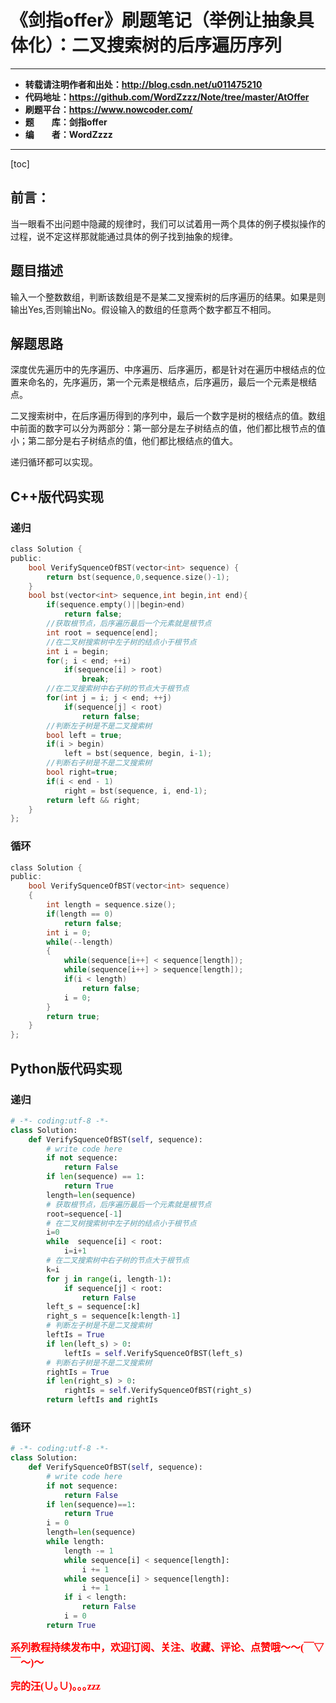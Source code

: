 # 《剑指offer》刷题笔记（举例让抽象具体化）：二叉搜索树的后序遍历序列

----------

- **转载请注明作者和出处：http://blog.csdn.net/u011475210**
- **代码地址：https://github.com/WordZzzz/Note/tree/master/AtOffer**
- **刷题平台：https://www.nowcoder.com/**
- **题&emsp;&emsp;库：剑指offer**
- **编&emsp;&emsp;者：WordZzzz**

----------

[toc]

## 前言：

当一眼看不出问题中隐藏的规律时，我们可以试着用一两个具体的例子模拟操作的过程，说不定这样那就能通过具体的例子找到抽象的规律。

## 题目描述

输入一个整数数组，判断该数组是不是某二叉搜索树的后序遍历的结果。如果是则输出Yes,否则输出No。假设输入的数组的任意两个数字都互不相同。

## 解题思路

深度优先遍历中的先序遍历、中序遍历、后序遍历，都是针对在遍历中根结点的位置来命名的，先序遍历，第一个元素是根结点，后序遍历，最后一个元素是根结点。

二叉搜索树中，在后序遍历得到的序列中，最后一个数字是树的根结点的值。数组中前面的数字可以分为两部分：第一部分是左子树结点的值，他们都比根节点的值小；第二部分是右子树结点的值，他们都比根结点的值大。

递归循环都可以实现。

## C++版代码实现

### 递归

```c
class Solution {
public:
    bool VerifySquenceOfBST(vector<int> sequence) {
        return bst(sequence,0,sequence.size()-1);
    }
    bool bst(vector<int> sequence,int begin,int end){
        if(sequence.empty()||begin>end)
            return false;
        //获取根节点，后序遍历最后一个元素就是根节点
        int root = sequence[end];
        //在二叉树搜索树中左子树的结点小于根节点
        int i = begin;
        for(; i < end; ++i)
            if(sequence[i] > root)
                break;
        //在二叉搜索树中右子树的节点大于根节点
        for(int j = i; j < end; ++j)
            if(sequence[j] < root)
                return false;
        //判断左子树是不是二叉搜索树
        bool left = true;
        if(i > begin)
            left = bst(sequence, begin, i-1);
        //判断右子树是不是二叉搜索树
        bool right=true;
        if(i < end - 1)
            right = bst(sequence, i, end-1);
        return left && right;
    }
};
```

### 循环

```c
class Solution {
public:
    bool VerifySquenceOfBST(vector<int> sequence)
    {
        int length = sequence.size();
        if(length == 0)
            return false;
        int i = 0;
        while(--length)
        {
            while(sequence[i++] < sequence[length]);
            while(sequence[i++] > sequence[length]);
            if(i < length)
                return false;
            i = 0;
        }
        return true;
    }
};
```

## Python版代码实现

### 递归

```python
# -*- coding:utf-8 -*-
class Solution:
    def VerifySquenceOfBST(self, sequence):
        # write code here
        if not sequence:
            return False
        if len(sequence) == 1:
            return True
        length=len(sequence)
        # 获取根节点，后序遍历最后一个元素就是根节点
        root=sequence[-1]
        # 在二叉树搜索树中左子树的结点小于根节点
        i=0
        while  sequence[i] < root:
            i=i+1
        # 在二叉搜索树中右子树的节点大于根节点
        k=i
        for j in range(i, length-1):
            if sequence[j] < root:
                return False
        left_s = sequence[:k]
        right_s = sequence[k:length-1]
        # 判断左子树是不是二叉搜索树
        leftIs = True
        if len(left_s) > 0:
            leftIs = self.VerifySquenceOfBST(left_s)
        # 判断右子树是不是二叉搜索树
        rightIs = True
        if len(right_s) > 0:
            rightIs = self.VerifySquenceOfBST(right_s)
        return leftIs and rightIs
```

### 循环

```python
# -*- coding:utf-8 -*-
class Solution:
    def VerifySquenceOfBST(self, sequence):
        # write code here
        if not sequence:
            return False
        if len(sequence)==1:
            return True
        i = 0
        length=len(sequence)
        while length:
            length -= 1
            while sequence[i] < sequence[length]:
                i += 1
            while sequence[i] > sequence[length]:
                i += 1
            if i < length:
                return False
            i = 0
        return True
```


**<font color="red" size=3 face="仿宋">系列教程持续发布中，欢迎订阅、关注、收藏、评论、点赞哦～～(￣▽￣～)～</font>**

**<font color="red" size=3 face="仿宋">完的汪(∪｡∪)｡｡｡zzz</font>**